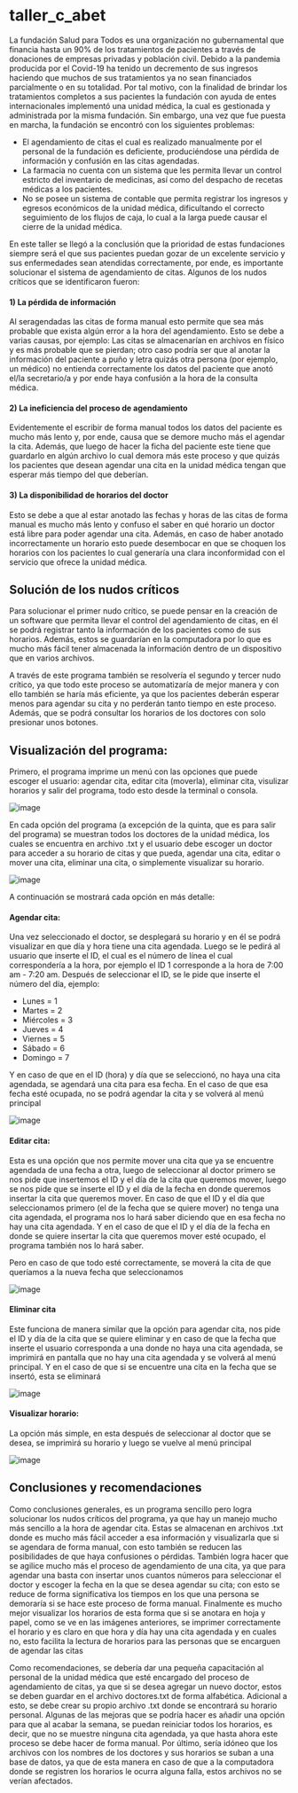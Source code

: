 # taller_c_abet

La fundación Salud para Todos es una organización no gubernamental que financia hasta un 90% de los tratamientos de pacientes a través de donaciones de empresas privadas y población civil. Debido a la pandemia producida por el Covid-19 ha tenido un decremento de sus ingresos haciendo que muchos de sus tratamientos ya no sean financiados parcialmente o en su totalidad. Por tal motivo, con la finalidad de brindar los tratamientos completos a sus pacientes la fundación con ayuda de entes internacionales implementó una unidad médica, la cual es gestionada y administrada por la misma fundación. Sin embargo, una vez que fue puesta en marcha, la fundación se encontró con los siguientes problemas:

  - El agendamiento de citas el cual es realizado manualmente por el personal de la fundación es deficiente, produciéndose una pérdida de información y confusión en las citas       agendadas.
  - La farmacia no cuenta con un sistema que les permita llevar un control estricto del inventario de medicinas, así como del despacho de recetas médicas a los pacientes.
  - No se posee un sistema de contable que permita registrar los ingresos y egresos económicos de la unidad médica, dificultando el correcto seguimiento de los flujos de caja, lo cual a la larga puede causar el cierre de la unidad médica.

En este taller se llegó a la conclusión que la prioridad de estas fundaciones siempre será el que sus pacientes puedan gozar de un excelente servicio y sus enfermedades sean atendidas correctamente, por ende, es importante solucionar el sistema de agendamiento de citas. Algunos de los nudos críticos que se identificaron fueron:

#### 1) La pérdida de información

Al seragendadas las citas de forma manual esto permite que sea más probable que exista algún error a la hora del agendamiento. Esto se debe a varias causas, por ejemplo: Las citas se almacenarían en archivos en físico y es más probable que se pierdan; otro caso podría ser que al anotar la información del paciente a puño y letra quizás otra persona (por ejemplo, un médico) no entienda correctamente los datos del paciente que anotó el/la secretario/a y por ende haya confusión a la hora de la consulta médica.

#### 2) La ineficiencia del proceso de agendamiento

Evidentemente el escribir de forma manual todos los datos del paciente es mucho más lento y, por ende, causa que se demore mucho más el agendar la cita. Además, que luego de hacer la ficha del paciente este tiene que guardarlo en algún archivo lo cual demora más este proceso y que quizás los pacientes que desean agendar una cita en la unidad médica tengan que esperar más tiempo del que deberían.

#### 3) La disponibilidad de horarios del doctor

Esto se debe a que al estar anotado las fechas y horas de las citas de forma manual es mucho más lento y confuso el saber en qué horario un doctor está libre para poder agendar una cita. Además, en caso de haber anotado incorrectamente un horario esto puede desembocar en que se choquen los horarios con los pacientes lo cual generaría una clara inconformidad con el servicio que ofrece la unidad médica.

## Solución de los nudos críticos

Para solucionar el primer nudo crítico, se puede pensar en la creación de un software que permita llevar el control del agendamiento de citas, en él se podrá registrar tanto la información de los pacientes como de sus horarios. Además, estos se guardarían en la computadora por lo que es mucho más fácil tener almacenada la información dentro de un dispositivo que en varios archivos.

A través de este programa también se resolvería el segundo y tercer nudo crítico, ya que todo este proceso se automatizaría de mejor manera y con ello también se haría más eficiente, ya que los pacientes deberán esperar menos para agendar su cita y no perderán tanto tiempo en este proceso. Además, que se podrá consultar los horarios de los doctores con solo presionar unos botones.

## Visualización del programa:

Primero, el programa imprime un menú con las opciones que puede escoger el usuario: agendar cita, editar cita (moverla), eliminar cita, visulizar horarios y salir del programa, todo esto desde la terminal o consola.

![image](https://github.com/JoaoConde12/taller_c_abet/assets/132232545/85b064dc-59bc-4b5f-a80e-8d336f3093b6)

En cada opción del programa (a excepción de la quinta, que es para salir del programa) se muestran todos los doctores de la unidad médica, los cuales se encuentra en archivo .txt y el usuario debe escoger un doctor para acceder a su horario de citas y que pueda, agendar una cita, editar o mover una cita, eliminar una cita, o simplemente visualizar su horario.

![image](https://github.com/JoaoConde12/taller_c_abet/assets/132232545/d1a99b6c-844a-4aa2-b854-e2b60022cfe2)

A continuación se mostrará cada opción en más detalle:

#### Agendar cita:

Una vez seleccionado el doctor, se desplegará su horario y en él se podrá visualizar en que día y hora tiene una cita agendada. Luego se le pedirá al usuario que inserte el ID, el cual es el número de línea el cual correspondería a la hora, por ejemplo el ID 1 corresponde a la hora de 7:00 am - 7:20 am. Después de seleccionar el ID, se le pide que inserte el número del día, ejemplo:

  - Lunes = 1
  - Martes = 2
  - Miércoles = 3
  - Jueves = 4
  - Viernes = 5
  - Sábado = 6
  - Domingo = 7

Y en caso de que en el ID (hora) y día que se seleccionó, no haya una cita agendada, se agendará una cita para esa fecha. En el caso de que esa fecha esté ocupada, no se podrá agendar la cita y se volverá al menú principal

![image](https://github.com/JoaoConde12/taller_c_abet/assets/132232545/294d797f-98ed-4a81-8a37-d47b06e5cb2f)

#### Editar cita:

Esta es una opción que nos permite mover una cita que ya se encuentre agendada de una fecha a otra, luego de seleccionar al doctor primero se nos pide que insertemos el ID y el día de la cita que queremos mover, luego se nos pide que se inserte el ID y el día de la fecha en donde queremos insertar la cita que queremos mover. En caso de que el ID y el día que seleccionamos primero (el de la fecha que se quiere mover) no tenga una cita agendada, el programa nos lo hará saber diciendo que en esa fecha no hay una cita agendada. Y en el caso de que el ID y el día de la fecha en donde se quiere insertar la cita que queremos mover esté ocupado, el programa también nos lo hará saber.

Pero en caso de que todo esté correctamente, se moverá la cita de que queríamos a la nueva fecha que seleccionamos

![image](https://github.com/JoaoConde12/taller_c_abet/assets/132232545/991bce07-012d-4f93-9df8-6376ec87ffa0)

#### Eliminar cita

Este funciona de manera similar que la opción para agendar cita, nos pide el ID y día de la cita que se quiere eliminar y en caso de que la fecha que inserte el usuario corresponda a una donde no haya una cita agendada, se imprimirá en pantalla que no hay una cita agendada y se volverá al menú principal. Y en el caso de que si se encuentre una cita en la fecha que se insertó, esta se eliminará

![image](https://github.com/JoaoConde12/taller_c_abet/assets/132232545/f5d9264e-a51a-4c56-8fb8-65c9413548b7)

#### Visualizar horario:

La opción más simple, en esta después de seleccionar al doctor que se desea, se imprimirá su horario y luego se vuelve al menú principal

![image](https://github.com/JoaoConde12/taller_c_abet/assets/132232545/d97ced17-6b73-45f9-8c54-fa778ac58ec7)

## Conclusiones y recomendaciones

Como conclusiones generales, es un programa sencillo pero logra solucionar los nudos críticos del programa, ya que hay un manejo mucho más sencillo a la hora de agendar cita. Estas se almacenan en archivos .txt donde es mucho más fácil acceder a esa información y visualizarla que si se agendara de forma manual, con esto también se reducen las posibilidades de que haya confusiones o pérdidas. También logra hacer que se agilice mucho más el proceso de agendamiento de una cita, ya que para agendar una basta con insertar unos cuantos números para seleccionar el doctor y escoger la fecha en la que se desea agendar su cita; con esto se reduce de forma significativa los tiempos en los que una persona se demoraría si se hace este proceso de forma manual. Finalmente es mucho mejor visualizar los horarios de esta forma que si se anotara en hoja y papel, como se ve en las imágenes anteriores, se imprimer correctamente el horario y es claro en que hora y día hay una cita agendada y en cuales no, esto facilita la lectura de horarios para las personas que se encarguen de agendar las citas

Como recomendaciones, se debería dar una pequeña capacitación al personal de la unidad médica que esté encargado del proceso de agendamiento de citas, ya que si se desea agregar un nuevo doctor, estos se deben guardar en el archivo doctores.txt de forma alfabética. Adicional a esto, se debe crear su propio archivo .txt donde se encontrará su horario personal. Algunas de las mejoras que se podría hacer es añadir una opción para que al acabar la semana, se puedan reiniciar todos los horarios, es decir, que no se muestre ninguna cita agendada, ya que hasta ahora este proceso se debe hacer de forma manual. Por último, sería idóneo que los archivos con los nombres de los doctores y sus horarios se suban a una base de datos, ya que de esta manera en caso de que a la computadora donde se registren los horarios le ocurra alguna falla, estos archivos no se verían afectados.
